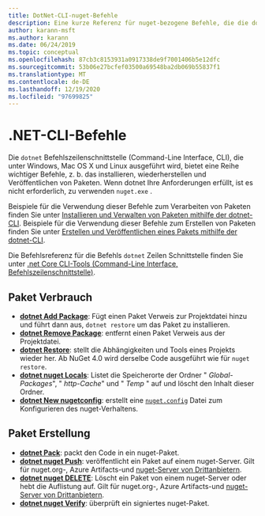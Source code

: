 ```yaml
---
title: DotNet-CLI-nuget-Befehle
description: Eine kurze Referenz für nuget-bezogene Befehle, die die dotnet-Befehlszeilenschnittstelle verwenden.
author: karann-msft
ms.author: karann
ms.date: 06/24/2019
ms.topic: conceptual
ms.openlocfilehash: 87cb3c8153931a0917338de9f7001406b5e12dfc
ms.sourcegitcommit: 53b06e27bcfef03500a69548ba2db069b55837f1
ms.translationtype: MT
ms.contentlocale: de-DE
ms.lasthandoff: 12/19/2020
ms.locfileid: "97699825"
---
```

# <a name="dotnet-cli-commands"></a>.NET-CLI-Befehle

Die `dotnet` Befehlszeilenschnittstelle (Command-Line Interface, CLI), die unter Windows, Mac OS X und Linux ausgeführt wird, bietet eine Reihe wichtiger Befehle, z. b. das installieren, wiederherstellen und Veröffentlichen von Paketen. Wenn dotnet Ihre Anforderungen erfüllt, ist es nicht erforderlich, zu verwenden `nuget.exe` .

Beispiele für die Verwendung dieser Befehle zum Verarbeiten von Paketen finden Sie unter [Installieren und Verwalten von Paketen mithilfe der dotnet-CLI](../consume-packages/install-use-packages-dotnet-cli.md). Beispiele für die Verwendung dieser Befehle zum Erstellen von Paketen finden Sie unter [Erstellen und Veröffentlichen eines Pakets mithilfe der dotnet-CLI](../quickstart/create-and-publish-a-package-using-the-dotnet-cli.md).

Die Befehlsreferenz für die Befehls `dotnet` Zeilen Schnittstelle finden Sie unter [.net Core CLI-Tools (Command-Line Interface, Befehlszeilenschnittstelle)](/dotnet/core/tools/?tabs=netcore2x).

## <a name="package-consumption"></a>Paket Verbrauch

- [**dotnet Add Package**](/dotnet/core/tools/dotnet-add-package): Fügt einen Paket Verweis zur Projektdatei hinzu und führt dann aus, `dotnet restore` um das Paket zu installieren.
- [**dotnet Remove Package**](/dotnet/core/tools/dotnet-remove-package): entfernt einen Paket Verweis aus der Projektdatei.
- [**dotnet Restore**](/dotnet/core/tools/dotnet-restore?tabs=netcore2x): stellt die Abhängigkeiten und Tools eines Projekts wieder her. Ab NuGet 4.0 wird derselbe Code ausgeführt wie für `nuget restore`.
- [**dotnet nuget Locals**](/dotnet/core/tools/dotnet-nuget-locals): Listet die Speicherorte der Ordner " *Global-Packages*", " *http-Cache*" und " *Temp* " auf und löscht den Inhalt dieser Ordner.
- [**dotnet New nugetconfig**](/dotnet/core/tools/dotnet-new): erstellt eine [`nuget.config`](../reference/nuget-config-file.md) Datei zum Konfigurieren des nuget-Verhaltens.

## <a name="package-creation"></a>Paket Erstellung

- [**dotnet Pack**](/dotnet/core/tools/dotnet-pack?tabs=netcore2x): packt den Code in ein nuget-Paket.
- [**dotnet nuget Push**](/dotnet/core/tools/dotnet-nuget-push): veröffentlicht ein Paket auf einem nuget-Server. Gilt für nuget.org-, Azure Artifacts-und [nuget-Server von Drittanbietern](../hosting-packages/overview.md).
- [**dotnet nuget DELETE**](/dotnet/core/tools/dotnet-nuget-delete): Löscht ein Paket von einem nuget-Server oder hebt die Auflistung auf. Gilt für nuget.org-, Azure Artifacts-und [nuget-Server von Drittanbietern](../hosting-packages/overview.md).
- [**dotnet nuget Verify**](/dotnet/core/tools/dotnet-nuget-verify): überprüft ein signiertes nuget-Paket.
